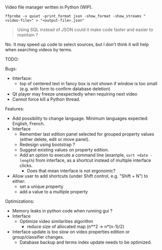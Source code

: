 Video file manager written in Python (WIP).

```
ffprobe -v quiet -print_format json -show_format -show_streams "<video-file>" > "<output-file>.json"
```

> Using SQL instead of JSON could it make code faster and easier to maintain ?

No. It may speed up code to select sources, but I don't think it will help
when searching videos by terms.


TODO:

Bugs:
- Interface:
  - top of centered text in fancy box is not shown if window is too small 
    (e.g. with form to confirm database deletion)
- Qt player may freeze unexpectedly when requiring next video
- Cannot force kill a Python thread.

Features:
- Add possibility to change language. Minimum languages expected: English, French.
- Interface
  - Remember last edition panel selected for grouped property values
    (either delete, edit or move panel).
  - Redesign using bootstrap ?
  - Suggest existing values on property edition.
  - Add an option to execute a command line (example, `sort +date -length`)
    from interface, as a shortcut instead of multiple interface clicks.
    - Does that mean interface is not ergonomic?
- Allow user to add shortcuts (under Shift control, e.g. "Shift + N") to either:
  - set a unique property
  - add a value to a multiple property

Optimizations:
- Memory leaks in python code when running gui ?
- Interface
  - Optimize video similarities algorithm
    - reduce size of allocated map (n**2 -> n*(n-1)/2)
- Interface update is too slow on video properties edition or group/classifier changes.
  - Database backup and terms index update needs to be optimized.
